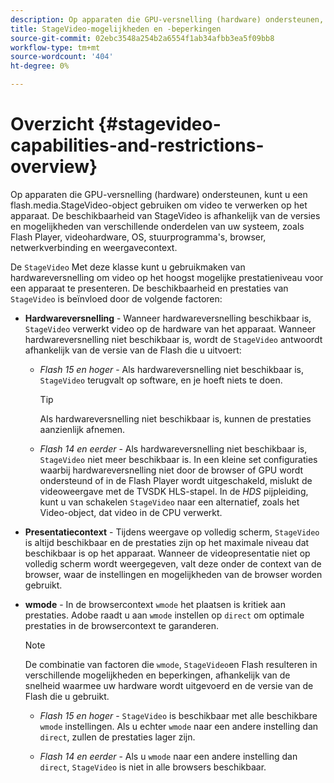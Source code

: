 ```yaml
---
description: Op apparaten die GPU-versnelling (hardware) ondersteunen, kunt u een flash.media.StageVideo-object gebruiken om video te verwerken op het apparaat. De beschikbaarheid van StageVideo is afhankelijk van de versies en mogelijkheden van verschillende onderdelen van uw systeem, zoals Flash Player, videohardware, OS, stuurprogramma's, browser, netwerkverbinding en weergavecontext.
title: StageVideo-mogelijkheden en -beperkingen
source-git-commit: 02ebc3548a254b2a6554f1ab34afbb3ea5f09bb8
workflow-type: tm+mt
source-wordcount: '404'
ht-degree: 0%

---
```


# Overzicht {#stagevideo-capabilities-and-restrictions-overview}

Op apparaten die GPU-versnelling (hardware) ondersteunen, kunt u een flash.media.StageVideo-object gebruiken om video te verwerken op het apparaat. De beschikbaarheid van StageVideo is afhankelijk van de versies en mogelijkheden van verschillende onderdelen van uw systeem, zoals Flash Player, videohardware, OS, stuurprogramma&#39;s, browser, netwerkverbinding en weergavecontext.

De `StageVideo` Met deze klasse kunt u gebruikmaken van hardwareversnelling om video op het hoogst mogelijke prestatieniveau voor een apparaat te presenteren. De beschikbaarheid en prestaties van `StageVideo` is beïnvloed door de volgende factoren:

* **Hardwareversnelling** - Wanneer hardwareversnelling beschikbaar is, `StageVideo` verwerkt video op de hardware van het apparaat. Wanneer hardwareversnelling niet beschikbaar is, wordt de `StageVideo` antwoordt afhankelijk van de versie van de Flash die u uitvoert:

   * *Flash 15 en hoger* - Als hardwareversnelling niet beschikbaar is, `StageVideo` terugvalt op software, en je hoeft niets te doen.

     >[!TIP]
     >
     >Als hardwareversnelling niet beschikbaar is, kunnen de prestaties aanzienlijk afnemen.

   * *Flash 14 en eerder* - Als hardwareversnelling niet beschikbaar is, `StageVideo` niet meer beschikbaar is. In een kleine set configuraties waarbij hardwareversnelling niet door de browser of GPU wordt ondersteund of in de Flash Player wordt uitgeschakeld, mislukt de videoweergave met de TVSDK HLS-stapel. In de *HDS* pijpleiding, kunt u van schakelen `StageVideo` naar een alternatief, zoals het Video-object, dat video in de CPU verwerkt.

* **Presentatiecontext** - Tijdens weergave op volledig scherm, `StageVideo` is altijd beschikbaar en de prestaties zijn op het maximale niveau dat beschikbaar is op het apparaat. Wanneer de videopresentatie niet op volledig scherm wordt weergegeven, valt deze onder de context van de browser, waar de instellingen en mogelijkheden van de browser worden gebruikt.

* **wmode** - In de browsercontext `wmode` het plaatsen is kritiek aan prestaties. Adobe raadt u aan `wmode` instellen op `direct` om optimale prestaties in de browsercontext te garanderen.

  >[!NOTE]
  >
  >De combinatie van factoren die `wmode`, `StageVideo`en Flash resulteren in verschillende mogelijkheden en beperkingen, afhankelijk van de snelheid waarmee uw hardware wordt uitgevoerd en de versie van de Flash die u gebruikt.

   * *Flash 15 en hoger* - `StageVideo` is beschikbaar met alle beschikbare `wmode` instellingen. Als u echter `wmode` naar een andere instelling dan `direct`, zullen de prestaties lager zijn.

   * *Flash 14 en eerder* - Als u `wmode` naar een andere instelling dan `direct`, `StageVideo` is niet in alle browsers beschikbaar.

